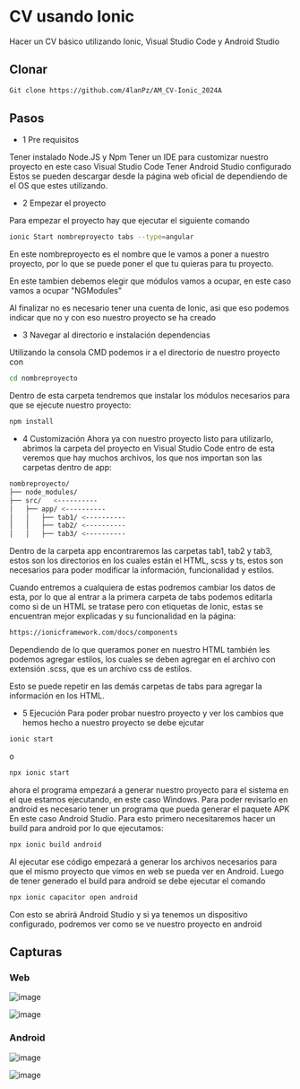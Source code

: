 # CV usando Ionic

Hacer un CV básico utilizando Ionic, Visual Studio Code y Android Studio

## Clonar
```bash
Git clone https://github.com/4lanPz/AM_CV-Ionic_2024A
```

## Pasos

- 1 Pre requisitos

Tener instalado Node.JS y Npm
Tener un IDE para customizar nuestro proyecto en este caso Visual Studio Code
Tener Android Studio configurado
Estos se pueden descargar desde la página web oficial de dependiendo de el OS que estes utilizando.

- 2 Empezar el proyecto

Para empezar el proyecto hay que ejecutar el siguiente comando

```bash
ionic Start nombreproyecto tabs --type=angular
```

En este nombreproyecto es el nombre que le vamos a poner a nuestro proyecto, por lo que se puede poner el
que tu quieras para tu proyecto.

En este tambien debemos elegir que módulos vamos a ocupar, en este caso vamos a ocupar "NGModules"

Al finalizar no es necesario tener una cuenta de Ionic, asi que eso podemos indicar que no y con eso nuestro
proyecto se ha creado

- 3 Navegar al directorio e instalación dependencias

Utilizando la consola CMD podemos ir a el directorio de nuestro proyecto con 
```bash
cd nombreproyecto
```

Dentro de esta carpeta tendremos que instalar los módulos necesarios para que se ejecute nuestro proyecto:

```bash
npm install
```

- 4 Customización
Ahora ya con nuestro proyecto listo para utilizarlo, abrimos la carpeta del proyecto en Visual Studio Code
entro de esta veremos que hay muchos archivos, los que nos importan son las carpetas dentro de app:

```bash
nombreproyecto/
├── node_modules/
├── src/   <----------
│   ├── app/ <----------
│   │   ├── tab1/ <----------
│   │   ├── tab2/ <----------
│   │   ├── tab3/ <----------
```

Dentro de la carpeta app encontraremos las carpetas tab1, tab2 y tab3, estos son los directorios en los cuales
están el HTML, scss y ts, estos son necesarios para poder modificar la información, funcionalidad y estilos.

Cuando entremos a cualquiera de estas podremos cambiar los datos de esta, por lo que al entrar a la primera
carpeta de tabs podemos editarla como si de un HTML se tratase pero con etiquetas de Ionic, estas se encuentran 
mejor explicadas y su funcionalidad en la página: 
```bash
https://ionicframework.com/docs/components
```
Dependiendo de lo que queramos poner en nuestro HTML también les podemos agregar estilos, los cuales se deben
agregar en el archivo con extensión .scss, que es un archivo css de estilos.

Esto se puede repetir en las demás carpetas de tabs para agregar la información en los HTML.

- 5 Ejecución
Para poder probar nuestro proyecto y ver los cambios que hemos hecho a nuestro proyecto se debe ejcutar
```bash
ionic start 
```
o 
```bash
npx ionic start 
```
ahora el programa empezará a generar nuestro proyecto para el sistema en el que estamos ejecutando, en este caso
Windows.
Para poder revisarlo en android es necesario tener un programa que pueda generar el paquete APK
En este caso Android Studio.
Para esto primero necesitaremos hacer un build para android por lo que ejecutamos:
```bash
npx ionic build android
```
Al ejecutar ese código empezará a generar los archivos necesarios para que el mismo proyecto que vimos en web se
pueda ver en Android.
Luego de tener generado el build para android se debe ejecutar el comando

```bash
npx ionic capacitor open android
```

Con esto se abrirá Android Studio y si ya tenemos un dispositivo configurado, podremos ver como se ve nuestro
proyecto en android

## Capturas
### Web
![image](https://github.com/4lanPz/AM_CV-Ionic_2024A/assets/117743495/80360dfb-3056-4dfd-8c2c-0f6c0c26620a)

![image](https://github.com/4lanPz/AM_CV-Ionic_2024A/assets/117743495/e7d8dc69-9046-4715-89f4-684a33626c11)


### Android
![image](https://github.com/4lanPz/AM_CV-Ionic_2024A/assets/117743495/fdb8a6ea-2812-456c-8910-9f9ff8a05e53)

![image](https://github.com/4lanPz/AM_CV-Ionic_2024A/assets/117743495/32b1f30d-1ba4-4666-8a1b-00e9c5f6b89f)

